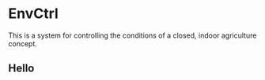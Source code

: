 # EnvCtrl
This is a system for controlling the conditions of a closed, indoor agriculture concept.

## Hello

